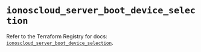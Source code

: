 # `ionoscloud_server_boot_device_selection`

Refer to the Terraform Registry for docs: [`ionoscloud_server_boot_device_selection`](https://registry.terraform.io/providers/ionos-cloud/ionoscloud/6.7.18/docs/resources/server_boot_device_selection).
